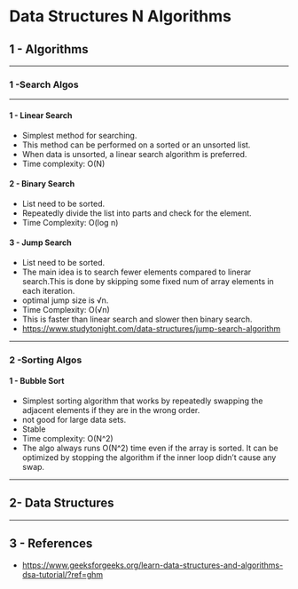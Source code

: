 # Data Structures N Algorithms

## 1 - Algorithms

---

### 1 -Search Algos

---

#### 1 - Linear Search

- Simplest method for searching.
- This method can be performed on a sorted or an unsorted list.
- When data is unsorted, a linear search algorithm is preferred.
- Time complexity: O(N)

#### 2 - Binary Search

- List need to be sorted.
- Repeatedly divide the list into parts and check for the element.
- Time Complexity: O(log n)

#### 3 - Jump Search

- List need to be sorted.
- The main idea is to search fewer elements compared to linerar search.This is done by skipping some fixed num of array elements in each iteration.
- optimal jump size is √n.
- Time Complexity: O(√n)
- This is faster than linear search and slower then binary search.
- https://www.studytonight.com/data-structures/jump-search-algorithm

---

### 2 -Sorting Algos

#### 1 - Bubble Sort

- Simplest sorting algorithm that works by repeatedly swapping the adjacent elements if they are in the wrong order.
- not good for large data sets.
- Stable
- Time complexity: O(N^2)
- The algo always runs O(N^2) time even if the array is sorted. It can be optimized by stopping the algorithm if the inner loop didn’t cause any swap.

---

## 2- Data Structures

---

## 3 - References

- https://www.geeksforgeeks.org/learn-data-structures-and-algorithms-dsa-tutorial/?ref=ghm
